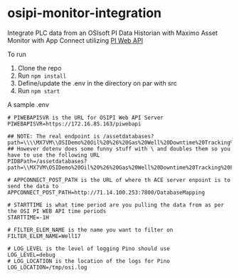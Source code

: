 # osipi-monitor-integration

Integrate PLC data from an OSIsoft PI Data Historian with Maximo Asset Monitor with App Connect utilizing [PI Web API](https://livelibrary.osisoft.com/LiveLibrary/web/ui.xql?action=html&resource=publist_home.html&pub_category=PI-Web-API)

To run

1. Clone the repo
2. Run `npm install`
3. Define/update the .env in the directory on par with src
4. Run `npm start`

A sample .env

```
# PIWEBAPISVR is the URL for OSIPI Web API Server
PIWEBAPISVR=https://172.16.85.163/piwebapi

## NOTE: The real endpoint is /assetdatabases?path=\\\\MX7VM\\OSIDemo%20Oil%20%26%20Gas%20Well%20Downtime%20Tracking%20FULL
## However dotenv does some funny stuff with \ and doubles them so you have to use the following URL
PIDBPath=/assetdatabases?path=\\MX7VM\OSIDemo%20Oil%20%26%20Gas%20Well%20Downtime%20Tracking%20FULL

# APPCONNECT_POST_PATH is the URL of where th ACE server enpoint is to send the data to
APPCONNECT_POST_PATH=http://71.14.100.253:7800/DatabaseMapping

# STARTTIME is what time period are you pulling the data from as per the OSI PI WEB API time periods
STARTTIME=-1H

# FILTER_ELEM_NAME is the name you want to filter on
FILTER_ELEM_NAME=Well17

# LOG_LEVEL is the level of logging Pino should use
LOG_LEVEL=debug
# LOG_LOCATION is the location of the logs for Pino
LOG_LOCATION=/tmp/osi.log



```
